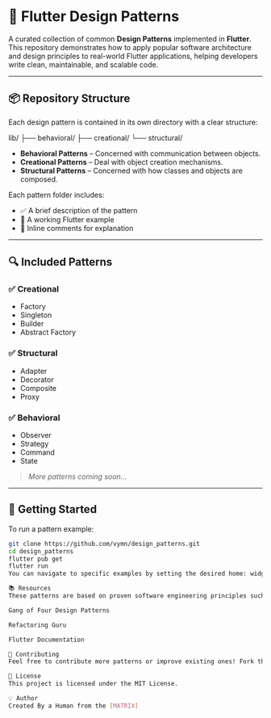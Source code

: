 # 🧠 Flutter Design Patterns

A curated collection of common **Design Patterns** implemented in **Flutter**. This repository demonstrates how to apply popular software architecture and design principles to real-world Flutter applications, helping developers write clean, maintainable, and scalable code.

---

## 📦 Repository Structure

Each design pattern is contained in its own directory with a clear structure:

lib/
├── behavioral/
├── creational/
└── structural/

- **Behavioral Patterns** – Concerned with communication between objects.
- **Creational Patterns** – Deal with object creation mechanisms.
- **Structural Patterns** – Concerned with how classes and objects are composed.

Each pattern folder includes:
- ✅ A brief description of the pattern
- 🧪 A working Flutter example
- 📄 Inline comments for explanation

---

## 🔍 Included Patterns

### ✅ Creational
- Factory
- Singleton
- Builder
- Abstract Factory

### ✅ Structural
- Adapter
- Decorator
- Composite
- Proxy

### ✅ Behavioral
- Observer
- Strategy
- Command
- State

> *More patterns coming soon...*

---

## 🚀 Getting Started

To run a pattern example:

```bash
git clone https://github.com/vymn/design_patterns.git
cd design_patterns
flutter pub get
flutter run
You can navigate to specific examples by setting the desired home: widget in main.dart.

📚 Resources
These patterns are based on proven software engineering principles such as:

Gang of Four Design Patterns

Refactoring Guru

Flutter Documentation

🙌 Contributing
Feel free to contribute more patterns or improve existing ones! Fork the repo and submit a PR with your changes.

📄 License
This project is licensed under the MIT License.

💡 Author
Created By a Human from the [MATRIX]